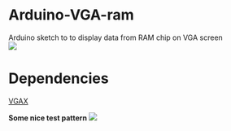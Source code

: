 # Arduino-VGA-ram
Arduino sketch to to display data from RAM chip on VGA screen
<br>
![](https://nop.koindozer.org/gh/ram-vga.png)


# Dependencies
[VGAX](https://github.com/smaffer/vgax)

**Some nice test pattern**
![](https://nop.koindozer.org/gh/testpattr.png)
